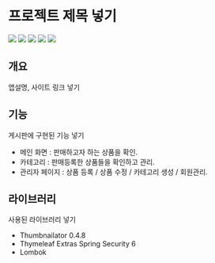 # 프로젝트 제목 넣기

<p>
  <img src="https://img.shields.io/badge/SpringBoot-\?style=flat-square&logo=springboot&logoColor=black"/>
  <img src="https://img.shields.io/badge/thymeleaf-005F0F?style=flat-square&logo=thymeleaf&logoColor=black"/>
  <img src="https://img.shields.io/badge/bootstrap-7952B3?style=flat-square&logo=bootstrap&logoColor=black"/>
  <img src="https://img.shields.io/badge/javascript-F7DF1E?style=flat-square&logo=javascript&logoColor=black"/>
  <img src="https://img.shields.io/badge/oracle-F80000?style=flat-square&logo=oracle&logoColor=black"/>
  
</p>

## 개요

앱설명, 사이트 링크 넣기

## 기능

게시판에 구현된 기능 넣기

- 메인 화면 : 판매하고자 하는 상품을 확인.
- 카테고리 : 판매등록한 상품들을 확인하고 관리.
- 관리자 페이지 : 상품 등록 / 상품 수정 / 카테고리 생성 / 회원관리.

## 라이브러리

사용된 라이브러리 넣기

- Thumbnailator 0.4.8
- Thymeleaf Extras Spring Security 6
- Lombok

